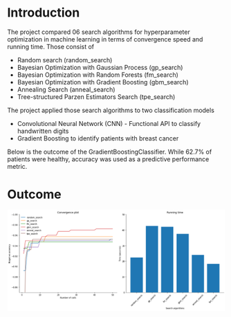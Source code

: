 # Introduction

The project compared 06 search algorithms for hyperparameter optimization in machine learning in terms of convergence speed and running time. Those consist of
* Random search (random_search)
* Bayesian Optimization with Gaussian Process (gp_search)
* Bayesian Optimization with Random Forests (fm_search)
* Bayesian Optimization with Gradient Boosting (gbm_search)
* Annealing Search (anneal_search)
* Tree-structured Parzen Estimators Search (tpe_search)

The project applied those search algorithms to two classification models
* Convolutional Neural Network (CNN) - Functional API to classify handwritten digits
* Gradient Boosting to identify patients with breast cancer

Below is the outcome of the GradientBoostingClassifier. While 62.7% of patients were healthy, accuracy was used as a predictive performance metric.

# Outcome

![](https://github.com/SteveVu2212/Search-Algorithms-for-Hyperparameter-Optimization/blob/main/Images/convergence_and_runtime.png)
